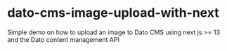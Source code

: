 # dato-cms-image-upload-with-next

Simple demo on how to upload an image to Dato CMS using next js >= 13 and the Dato content management API
